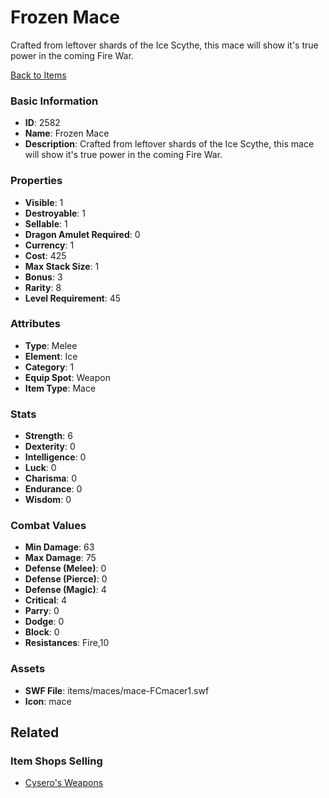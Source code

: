 # Frozen Mace

Crafted from leftover shards of the Ice Scythe, this mace will show it's true power in the coming Fire War.

[Back to Items](../items.md)

### Basic Information

- **ID**: 2582
- **Name**: Frozen Mace
- **Description**: Crafted from leftover shards of the Ice Scythe, this mace will show it&#039;s true power in the coming Fire War.

### Properties

- **Visible**: 1
- **Destroyable**: 1
- **Sellable**: 1
- **Dragon Amulet Required**: 0
- **Currency**: 1
- **Cost**: 425
- **Max Stack Size**: 1
- **Bonus**: 3
- **Rarity**: 8
- **Level Requirement**: 45

### Attributes

- **Type**: Melee
- **Element**: Ice
- **Category**: 1
- **Equip Spot**: Weapon
- **Item Type**: Mace

### Stats

- **Strength**: 6
- **Dexterity**: 0
- **Intelligence**: 0
- **Luck**: 0
- **Charisma**: 0
- **Endurance**: 0
- **Wisdom**: 0

### Combat Values

- **Min Damage**: 63
- **Max Damage**: 75
- **Defense (Melee)**: 0
- **Defense (Pierce)**: 0
- **Defense (Magic)**: 4
- **Critical**: 4
- **Parry**: 0
- **Dodge**: 0
- **Block**: 0
- **Resistances**: Fire,10

### Assets

- **SWF File**: items/maces/mace-FCmacer1.swf
- **Icon**: mace

## Related

### Item Shops Selling

- [Cysero's Weapons](../item-shops/44-cysero-s-weapons.md)


